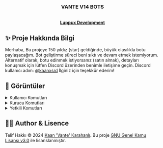 <p align="center">
  <h3 align="center">VANTE V14 BOTS</h3>

  <p align="center">
    <br />
    <a href="https://discord.gg/luppux"><strong>Luppux Development</strong></a>
  </p>
</p>

## ✨ Proje Hakkında Bilgi
Merhaba, Bu projeye 150 yıldız (star) geldiğinde, büyük olasılıkla botu paylaşacağım. Bot geliştirme süreci beni sıktı ve devam etmek istemiyorum. Alternatif olarak, botu edinmek istiyorsanız (satın almak), detayları konuşmak için lütfen Discord üzerinden benimle iletişime geçin. Discord kullanıcı adım: [@kaanxsrd](https://discord.com/users/155545251866607616) İlginiz için teşekkür ederim!

## 🍭 Görüntüler

<details>
  <summary>Kullanıcı Komutları</summary>

| Komut                  | Resim                                                                                                  |
| ---------------------- | ------------------------------------------------------------------------------------------------------ |
| General Kategorisi | <img height="500" width="600" alt="image" src="https://github.com/vante-dev/Vante-Bots/assets/136744983/33259515-e6e9-4627-b466-714103a8cf88"> |
| Profil Komutu | <img height="500" width="600" alt="image" src="https://github.com/vante-dev/Vante-Bots/assets/136744983/e356cfd3-107a-4182-8a5b-c25cdd95c169"> |
| Kullanıcı Komutu | <img height="500" width="600" alt="image" src="https://github.com/vante-dev/Vante-Bots/assets/136744983/c8406188-a580-4ba9-a6ec-a699ffbcfce5"> |
| Ship Komutu | <img height="500" width="600" alt="image" src="https://github.com/vante-dev/Vante-Bots/assets/136744983/141c0439-e758-44f8-af0b-07112c97de1a"> |
</details>

<details>
  <summary>Kurucu Komutları</summary>
  
| Komut                  | Resim                                                                                                  |
| ---------------------- | ------------------------------------------------------------------------------------------------------ |
| Kurucu Kategorisi | <img alt="image" src="https://github.com/vante-dev/Vante-Bots/assets/136744983/6a2d86b6-ba28-4cb1-99c2-791178b582c2"> |
| Setup Komutu | <img alt="image" src="https://github.com/vante-dev/Vante-Bots/assets/136744983/605d5e06-46f4-47a2-86e9-946880f29063"> |
| Setup Komutu | <img alt="image" src="https://github.com/vante-dev/Vante-Bots/assets/136744983/77588816-103e-43e0-b80b-1b78d5fa6bb0"> |
| Leaderboard Komutu | <img alt="image" src="https://github.com/vante-dev/Vante-Bots/assets/136744983/2d7cb335-8af0-40cf-a832-06ac66710c4b"> |
| Örnek Leaderboard | <img alt="image" src="https://github.com/vante-dev/Vante-Bots/assets/136744983/d850af54-95c5-4a65-9021-41c11240dfda"> |
| Member Panel | <img alt="image" src="https://github.com/vante-dev/Vante-Bots/assets/136744983/6c162026-5e4d-482f-a6a9-ff22c3b1dae4"> |
| AI Regıster Panel | <img alt="image" src="https://github.com/vante-dev/Vante-Bots/assets/136744983/4d34fbb7-9a89-44a0-a50d-3aa0716db9c9"> |
| Role Panel | <img alt="image" src="https://github.com/vante-dev/Vante-Bots/assets/136744983/aad3d1a7-f2fd-472a-aa5d-5455c37cb809"> |
| Secretroom Panel | <img alt="image" src="https://github.com/vante-dev/Vante-Bots/assets/136744983/b601fcd1-c359-485e-aab5-ca6eb09e92e5"> |
| Kısayollar Panel | <img alt="image" src="https://github.com/vante-dev/Vante-Bots/assets/136744983/62374583-7f18-43df-848b-65fa785ad001"> |
| Tweet Panel | <img alt="image" src="https://github.com/vante-dev/Vante-Bots/assets/136744983/d71db41e-aefd-408b-bd14-dffcc8f52686"> |
</details>

<details>
  <summary>Yetkili Komutları</summary>

| Komut                  | Resim                                                                                                  |
| ---------------------- | ------------------------------------------------------------------------------------------------------ |
| Yetkili Kategorisi | <img alt="image" src="https://github.com/vante-dev/Vante-Bots/assets/136744983/961aef72-d792-489b-8d15-99e14af17774"> |
| Çekiliş Komutu | <img alt="image" src="https://github.com/vante-dev/Vante-Bots/assets/136744983/5fda9467-0db6-42d8-ab58-10b7ce02ac34"> |
| Say Komutu | <img alt="image" src="https://github.com/vante-dev/Vante-Bots/assets/136744983/dba1600c-d79e-4de5-8256-d39d4ff102cd"> |
</details>


## 🐻‍❄️ Author & Lisence


Telif Hakkı © 2024 [Kaan 'Vante' Karahanlı](https://github.com/vante-dev). Bu proje [GNU Genel Kamu Lisansı v3.0](https://github.com/vante-dev/Vante-Bots/blob/main/LICENSE) ile lisanslanmıştır.
